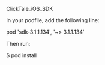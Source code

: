ClickTale_iOS_SDK

In your podfile, add the following line:

  pod 'sdk-3.1.1.134', '~> 3.1.1.134'
  
Then run:

$ pod install
